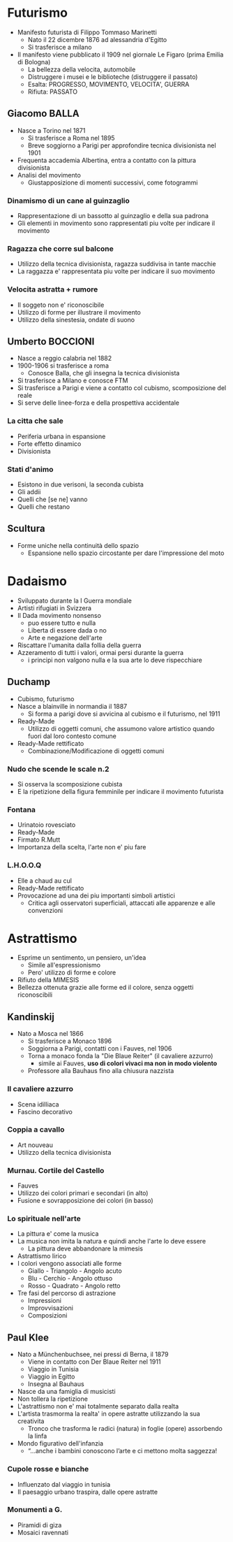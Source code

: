 # Futurismo
- Manifesto futurista di Filippo Tommaso Marinetti
	- Nato il 22 dicembre 1876 ad alessandria d'Egitto
	- Si trasferisce a milano
- Il manifesto viene pubblicato il 1909 nel giornale Le Figaro (prima Emilia di Bologna)
	- La bellezza della velocita, automobile
	- Distruggere i musei e le biblioteche (distruggere il passato)
	- Esalta: PROGRESSO, MOVIMENTO, VELOCITA', GUERRA
	- Rifiuta: PASSATO

## Giacomo BALLA
- Nasce a Torino nel 1871
	- Si trasferisce a Roma nel 1895
	- Breve soggiorno a Parigi per approfondire tecnica divisionista nel 1901
- Frequenta accademia Albertina, entra a contatto con la pittura divisionista
- Analisi del movimento
	- Giustapposizione di momenti successivi, come fotogrammi

### Dinamismo di un cane al guinzaglio
- Rappresentazione di un bassotto al guinzaglio e della sua padrona
- Gli elementi in movimento sono rappresentati piu volte per indicare il movimento

### Ragazza che corre sul balcone
- Utilizzo della tecnica divisionista, ragazza suddivisa in tante macchie
- La raggazza e' rappresentata piu volte per indicare il suo movimento

### Velocita astratta + rumore
- Il soggeto non e' riconoscibile
- Utilizzo di forme per illustrare il movimento
- Utilizzo della sinestesia, ondate di suono

## Umberto BOCCIONI
- Nasce a reggio calabria nel 1882
- 1900-1906 si trasferisce a roma
	- Conosce Balla, che gli insegna la tecnica divisionista
- Si trasferisce a Milano e conosce FTM
- Si trasferisce a Parigi e viene a contatto col cubismo, scomposizione del reale
- Si serve delle linee-forza e della prospettiva accidentale

### La citta che sale
- Periferia urbana in espansione
- Forte effetto dinamico
- Divisionista

### Stati d'animo
- Esistono in due verisoni, la seconda cubista
- Gli addii
- Quelli che [se ne] vanno
- Quelli che restano

## Scultura
- Forme uniche nella continuità dello spazio
	- Espansione nello spazio circostante per dare l'impressione del moto

# Dadaismo
- Sviluppato durante la I Guerra mondiale
- Artisti rifugiati in Svizzera
- Il Dada movimento nonsenso
	- puo essere tutto e nulla
	- Liberta di essere dada o no
	- Arte e negazione dell'arte
- Riscattare l'umanita dalla follia della guerra
- Azzeramento di tutti i valori, ormai persi durante la guerra
	- i principi non valgono nulla e la sua arte lo deve rispecchiare

## Duchamp
- Cubismo, futurismo
- Nasce a blainville in normandia il 1887
	- Si forma a parigi dove si avvicina al cubismo e il futurismo, nel 1911
- Ready-Made
	- Utilizzo di oggetti comuni, che assumono valore artistico quando fuori dal loro contesto comune
- Ready-Made rettificato
	- Combinazione/Modificazione di oggetti comuni

### Nudo che scende le scale n.2
- Si osserva la scomposizione cubista
- E la ripetizione della figura femminile per indicare il movimento futurista

### Fontana
- Urinatoio rovesciato
- Ready-Made
- Firmato R.Mutt
- Importanza della scelta, l'arte non e' piu fare

### L.H.O.O.Q
- Elle a chaud au cul
- Ready-Made rettificato
- Provocazione ad una dei piu importanti simboli artistici
	- Critica agli osservatori superficiali, attaccati alle apparenze e alle convenzioni

# Astrattismo
- Esprime un sentimento, un pensiero, un'idea
	- Simile all'espressionismo
	- Pero' utilizzo di forme e colore
- Rifiuto della MIMESIS
- Bellezza ottenuta grazie alle forme ed il colore, senza oggetti riconoscibili

## Kandinskij
- Nato a Mosca nel 1866
	- Si trasferisce a Monaco 1896
	- Soggiorna a Parigi, contatti con i Fauves, nel 1906
	- Torna a monaco fonda la "Die Blaue Reiter" (il cavaliere azzurro)
		 - simile ai Fauves, **uso di colori vivaci ma non in modo violento**
	- Professore alla Bauhaus fino alla chiusura nazzista

### Il cavaliere azzurro
- Scena idilliaca
- Fascino decorativo

### Coppia a cavallo
- Art nouveau
- Utilizzo della tecnica divisionista

### Murnau. Cortile del Castello
- Fauves
- Utilizzo dei colori primari e secondari (in alto)
- Fusione e sovrapposizione dei colori (in basso)

### Lo spirituale nell'arte
- La pittura e' come la musica
- La musica non imita la natura e quindi anche l'arte lo deve essere
	- La pittura deve abbandonare la mimesis
- Astrattismo lirico
- I colori vengono associati alle forme
	- Giallo - Triangolo - Angolo acuto
	- Blu - Cerchio - Angolo ottuso
	- Rosso - Quadrato - Angolo retto
- Tre fasi del percorso di astrazione
	- Impressioni
	- Improvvisazioni
	- Composizioni

## Paul Klee
- Nato a Münchenbuchsee, nei pressi di Berna, il 1879
	- Viene in contatto con Der Blaue Reiter nel 1911
	- Viaggio in Tunisia
	- Viaggio in Egitto
	- Insegna al Bauhaus
- Nasce da una famiglia di musicisti
- Non tollera la ripetizione
- L'astrattismo non e' mai totalmente separato dalla realta
- L'artista trasmorma la realta' in opere astratte utilizzando la sua creativita
	- Tronco che trasforma le radici (natura) in foglie (opere) assorbendo la linfa
- Mondo figurativo dell'infanzia
	- “...anche i bambini conoscono l’arte e ci mettono molta saggezza!

### Cupole rosse e bianche
- Influenzato dal viaggio in tunisia
- Il paesaggio urbano traspira, dalle opere astratte

### Monumenti a G.
- Piramidi di giza
- Mosaici ravennati
